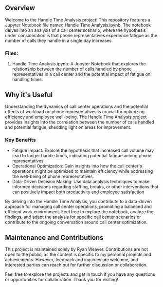 ## Overview

Welcome to the Handle Time Analysis project! This repository features a Jupyter Notebook file named Handle Time Analysis.ipynb. The notebook delves into an analysis of a call center scenario, where the hypothesis under consideration is that phone representatives experience fatigue as the number of calls they handle in a single day increases.

### Files:
 1. Handle Time Analysis.ipynb: A Jupyter Notebook that explores the relationship between the number of calls handled by phone representatives in a call center and the potential impact of fatigue on handling times.

## Why it's Useful

Understanding the dynamics of call center operations and the potential effects of workload on phone representatives is crucial for optimizing efficiency and employee well-being. The Handle Time Analysis project provides insights into the correlation between the number of calls handled and potential fatigue, shedding light on areas for improvement.

### Key Benefits

 - Fatigue Impact: Explore the hypothesis that increased call volume may lead to longer handle times, indicating potential fatigue among phone representatives.
 - Operational Optimization: Gain insights into how the call center's operations might be optimized to maintain efficiency while addressing the well-being of phone representatives.
 - Data-Driven Decision Making: Use data analysis techniques to make informed decisions regarding staffing, breaks, or other interventions that can positively impact both productivity and employee satisfaction

By delving into the Handle Time Analysis, you contribute to a data-driven approach for managing call center operations, promoting a balanced and efficient work environment. Feel free to explore the notebook, analyze the findings, and adapt the analysis for specific call center scenarios or contribute to the ongoing conversation around call center optimization.

## Maintenance and Contributions

This project is maintained solely by Ryan Weaver. Contributions are not open to the public, as the content is specific to my personal projects and achievements. However, feedback and inquiries are welcome, and interested parties can reach out for further discussion or collaboration.

Feel free to explore the projects and get in touch if you have any questions or opportunities for collaboration. Thank you for visiting!